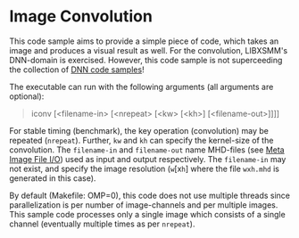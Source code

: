 # Image Convolution

This code sample aims to provide a simple piece of code, which takes an image and produces a visual result as well. For the convolution, LIBXSMM's DNN-domain is exercised. However, this code sample is not superceeding the collection of [DNN code samples](https://github.com/hfp/libxsmm/tree/master/samples/dnn)!

The executable can run with the following arguments (all arguments are optional):

> iconv   [\<filename-in\>  [\<nrepeat\>  [\<kw\>  [\<kh\>]  [\<filename-out\>]]]]

For stable timing (benchmark), the key operation (convolution) may be repeated (`nrepeat`). Further, `kw` and `kh` can specify the kernel-size of the convolution. The `filename-in` and `filename-out` name MHD-files (see [Meta Image File I/O](https://github.com/hfp/libxsmm/blob/master/documentation/libxsmm_aux.md#meta-image-file-io)) used as input and output respectively. The `filename-in` may not exist, and specify the image resolution (`w`[x`h`] where the file `wxh.mhd` is generated in this case).

By default (Makefile: OMP=0), this code does not use multiple threads since parallelization is per number of image-channels and per multiple images. This sample code processes only a single image which consists of a single channel (eventually multiple times as per `nrepeat`).

